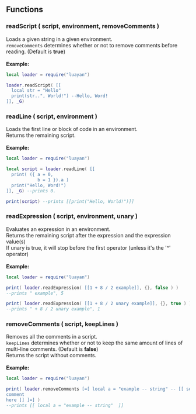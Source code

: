 ## Functions
### readScript ( script, environment, removeComments )
Loads a given string in a given environment.<br/>
`removeComments` determines whether or not to remove comments before reading. (Default is **true**)<br/><br/>
**Example:**
```lua
local loader = require("luayan")

loader.readScript( [[
  local str = "Hello"
  print(str..", World!") --Hello, Word!
]], _G)
```
### readLine ( script, environment )
Loads the first line or block of code in an environment.<br/>
Returns the remaining script.<br/><br/>
**Example:**
```lua
local loader = require("luayan")

local script = loader.readLine( [[
  print( ({ a = 0,
            b = 1 }).a )
  print("Hello, Word!")
]], _G) --prints 0.

print(script) --prints [[print("Hello, World!")]]
```
### readExpression ( script, environment, unary )
Evaluates an expression in an environment.<br/>
Returns the remaining script after the expression and the expression value(s)<br/>
If unary is true, it will stop before the first operator (unless it's the '^' operator)<br/><br/>
**Example:**
```lua
local loader = require("luayan")

print( loader.readExpression( [[1 + 8 / 2 example]], {}, false ) )
--prints " example", 5

print( loader.readExpression( [[1 + 8 / 2 unary example]], {}, true ) )
--prints " + 8 / 2 unary example", 1
```
### removeComments ( script, keepLines )
Removes all the comments in a script.<br/>
`keepLines` determines whether or not to keep the same amount of lines of multi-line comments. (Default is **false**)<br/>
Returns the script without comments.<br/><br/>
**Example:**
```lua
local loader = require("luayan")

print( loader.removeComments [=[ local a = "example -- string" -- [[ some
comment 
here ]] ]=] )
--prints [[ local a = "example -- string"  ]]
```

